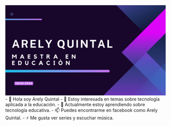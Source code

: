 <img src="portada.png">
- 👋 Hola soy Arely Quintal
- 👀 Estoy interesada en temas sobre tecnología aplicada a la educación.
- 🌱 Actualmente estoy aprendiendo sobre tecnología educativa.
- 📫 Puedes encontrarme en facebook como Arely Quintal.
- ⚡ Me gusta ver series y escuchar música.

<!---
arelyquintal21/arelyquintal21 is a ✨ special ✨ repository because its `README.md` (this file) appears on your GitHub profile.
You can click the Preview link to take a look at your changes.
--->
